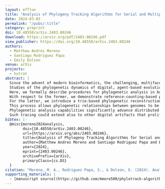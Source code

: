 ```yaml
---
layout: efflux
title: "Analysis of Phylogeny Tracking Algorithms for Serial and Multiprocess Applications"
date: 2024-03-03
permalink: "/pubs/:title"
category: preprint
doi: 10.48550/arXiv.2403.00246
download: https://arxiv.org/pdf/2403.00246.pdf
view_publisher: https://doi.org/10.48550/arXiv.2403.00246
authors:
  - Matthew Andres Moreno
  - Santiago Rodriguez Papa
  - Emily Dolson
venue: arXiv
projects:
  - hstrat
abstract: |
  Since the advent of modern bioinformatics, the challenging, multifaceted problem of reconstructing phylogenetic history from biological sequences has hatched perennial statistical and algorithmic innovation.
  Studies of the phylogenetic dynamics of digital, agent-based evolutionary models motivate a peculiar converse question: how to best engineer tracking to facilitate fast, accurate, and memory-efficient lineage reconstructions?
  Here, we formally describe procedures for phylogenetic analysis in both serial and distributed computing scenarios.
  With respect to the former, we demonstrate reference-counting-based pruning of extinct lineages.
  For the latter, we introduce a trie-based phylogenetic reconstruction approach for "hereditary stratigraphy" genome annotations.
  This process allows phylogenetic relationships between genomes to be inferred by comparing their similarities, akin to reconstruction of natural history from biological DNA sequences.
  Phylogenetic analysis capabilities significantly advance distributed agent-based simulations as a tool for evolutionary research, and also benefit application-oriented evolutionary computing.
  Such tracing could extend also to other digital artifacts that proliferate through replication, like digital media and computer viruses.
bibtex: |-
  @misc{moreno2024analysis,
        doi={10.48550/arXiv.2403.00246},
        url={https://arxiv.org/abs/2403.00246},
        title={Analysis of Phylogeny Tracking Algorithms for Serial and Multiprocess Applications}, 
        author={Matthew Andres Moreno and Santiago Rodriguez Papa and Emily Dolson},
        year={2024},
        eprint={2403.00246},
        archivePrefix={arXiv},
        primaryClass={cs.DS}
  }
citation: "Moreno, M. A., Rodriguez Papa, S., & Dolson, E. (2024). Analysis of Phylogeny Tracking Algorithms for Serial and Multiprocess Applications. arXiv preprint arXiv:2403.00246."
supporting_materials: |
  - [manuscript source](https://github.com/mmore500/phylotrack-algorithm-analysis) [via GitHub <i class="icon-github-1"></i>](https://github.com/)
---
```

